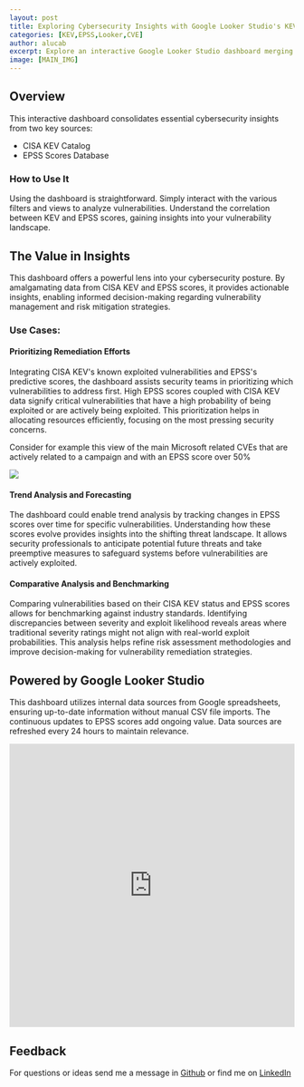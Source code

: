 ```yaml
---
layout: post
title: Exploring Cybersecurity Insights with Google Looker Studio's KEV & EPSS Playground
categories: [KEV,EPSS,Looker,CVE]
author: alucab
excerpt: Explore an interactive Google Looker Studio dashboard merging cybersecurity insights from CISA KEV (Cybersecurity and Infrastructure Security Agency's Known Exploited Vulnerabilities) and EPSS (Exploit Prediction Scoring System) scores.
image: [MAIN_IMG]
---
```


## Overview

This interactive dashboard consolidates essential cybersecurity insights from two key sources:
- CISA KEV Catalog
- EPSS Scores Database

### How to Use It

Using the dashboard is straightforward. Simply interact with the various filters and views to analyze vulnerabilities. Understand the correlation between KEV and EPSS scores, gaining insights into your vulnerability landscape.

## The Value in Insights

This dashboard offers a powerful lens into your cybersecurity posture. By amalgamating data from CISA KEV and EPSS scores, it provides actionable insights, enabling informed decision-making regarding vulnerability management and risk mitigation strategies.

### Use Cases:

#### Prioritizing Remediation Efforts

Integrating CISA KEV's known exploited vulnerabilities and EPSS's predictive scores, the dashboard assists security teams in prioritizing which vulnerabilities to address first. High EPSS scores coupled with CISA KEV data signify critical vulnerabilities that have a high probability of being exploited or are actively being exploited. This prioritization helps in allocating resources efficiently, focusing on the most pressing security concerns.

Consider for example this view of the main Microsoft related CVEs that are actively related to a campaign and with an EPSS score over 50%

![][MAIN_IMG]

#### Trend Analysis and Forecasting

The dashboard could enable trend analysis by tracking changes in EPSS scores over time for specific vulnerabilities. Understanding how these scores evolve provides insights into the shifting threat landscape. It allows security professionals to anticipate potential future threats and take preemptive measures to safeguard systems before vulnerabilities are actively exploited.

#### Comparative Analysis and Benchmarking

Comparing vulnerabilities based on their CISA KEV status and EPSS scores allows for benchmarking against industry standards. Identifying discrepancies between severity and exploit likelihood reveals areas where traditional severity ratings might not align with real-world exploit probabilities. This analysis helps refine risk assessment methodologies and improve decision-making for vulnerability remediation strategies.



## Powered by Google Looker Studio

This dashboard utilizes internal data sources from Google spreadsheets, ensuring up-to-date information without manual CSV file imports. The continuous updates to EPSS scores add ongoing value. Data sources are refreshed every 24 hours to maintain relevance.



<div style="text-align: center"> 
<iframe src="https://lookerstudio.google.com/embed/reporting/cb1300d3-b1fd-4e6d-8e38-cae516aff15d/page/sPPB"  width="100%" height="500px" frameborder="0" style="border:0" allowfullscreen></iframe>
</div>

## Feedback
For questions or ideas send me a message in [Github](https://github.com/alucab/vulnerabilitysheets) or find me on [LinkedIn](https://www.linkedin.com/in/alucab)

[MAIN_IMG]: /images/2023-12-27-KEV-EPSS-looker-playground.PNG